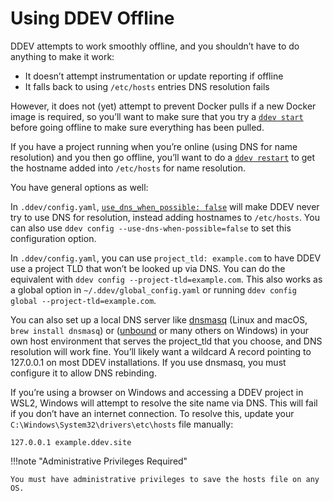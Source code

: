 # Using DDEV Offline

DDEV attempts to work smoothly offline, and you shouldn’t have to do anything to make it work:

* It doesn’t attempt instrumentation or update reporting if offline
* It falls back to using `/etc/hosts` entries DNS resolution fails

However, it does not (yet) attempt to prevent Docker pulls if a new Docker image is required, so you’ll want to make sure that you try a [`ddev start`](../usage/commands.md#start) before going offline to make sure everything has been pulled.

If you have a project running when you’re online (using DNS for name resolution) and you then go offline, you’ll want to do a [`ddev restart`](../usage/commands.md#restart) to get the hostname added into `/etc/hosts` for name resolution.

You have general options as well:

In `.ddev/config.yaml`, [`use_dns_when_possible: false`](../configuration/config.md#use_dns_when_possible) will make DDEV never try to use DNS for resolution, instead adding hostnames to `/etc/hosts`. You can also use `ddev config --use-dns-when-possible=false` to set this configuration option.

In `.ddev/config.yaml`, you can use `project_tld: example.com` to have DDEV use a project TLD that won’t be looked up via DNS. You can do the equivalent with `ddev config --project-tld=example.com`. This also works as a global option in `~/.ddev/global_config.yaml` or running `ddev config global --project-tld=example.com`.

You can also set up a local DNS server like [dnsmasq](https://dnsmasq.org) (Linux and macOS, `brew install dnsmasq`) or ([unbound](https://github.com/NLnetLabs/unbound) or many others on Windows) in your own host environment that serves the project_tld that you choose, and DNS resolution will work fine. You’ll likely want a wildcard A record pointing to 127.0.0.1 on most DDEV installations. If you use dnsmasq, you must configure it to allow DNS rebinding.

If you’re using a browser on Windows and accessing a DDEV project in WSL2, Windows will attempt to resolve the site name via DNS. This will fail if you don’t have an internet connection. To resolve this, update your `C:\Windows\System32\drivers\etc\hosts` file manually:

```
127.0.0.1 example.ddev.site
```

!!!note "Administrative Privileges Required"

    You must have administrative privileges to save the hosts file on any OS.
